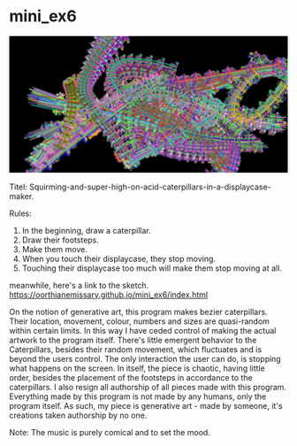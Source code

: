 # mini_ex6

![ScreenShot](screenshot.JPG)

Titel: Squirming-and-super-high-on-acid-caterpillars-in-a-displaycase-maker.

Rules:
1. In the beginning, draw a caterpillar.
2. Draw their footsteps.
3. Make them move.
5. When you touch their displaycase, they stop moving.
6. Touching their displaycase too much will make them stop moving at all.

meanwhile, here's a link to the sketch.
https://oorthianemissary.github.io/mini_ex6/index.html

On the notion of generative art, this program makes bezier caterpillars. Their location, movement, colour, numbers and sizes are quasi-random within certain limits. In this way I have ceded control of making the actual artwork to the program itself. There's little emergent behavior to the Caterpillars, besides their random movement, which fluctuates and is beyond the users control.
The only interaction the user can do, is stopping what happens on the screen. In itself, the piece is chaotic, having little order, besides the placement of the footsteps in accordance to the caterpillars.
I also resign all authorship of all pieces made with this program. Everything made by this program is not made by any humans, only the program itself. As such, my piece is generative art - made by someone, it's creations taken authorship by no one.

Note: The music is purely comical and to set the mood.
